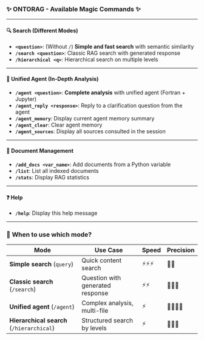 ### ✨ ONTORAG - Available Magic Commands ✨

---

#### 🔍 **Search (Different Modes)**
- **`<question>`**: (Without `/`) **Simple and fast search** with semantic similarity
- **`/search <question>`**: Classic RAG search with generated response
- **`/hierarchical <q>`**: Hierarchical search on multiple levels

---

#### 🧠 **Unified Agent (In-Depth Analysis)**
- **`/agent <question>`**: **Complete analysis** with unified agent (Fortran + Jupyter)
- **`/agent_reply <response>`**: Reply to a clarification question from the agent
- **`/agent_memory`**: Display current agent memory summary
- **`/agent_clear`**: Clear agent memory
- **`/agent_sources`**: Display all sources consulted in the session

---

#### 📁 **Document Management**
- **`/add_docs <var_name>`**: Add documents from a Python variable
- **`/list`**: List all indexed documents
- **`/stats`**: Display RAG statistics

---

#### ❓ **Help**
- **`/help`**: Display this help message

---

### 🎯 **When to use which mode?**

| Mode | Use Case | Speed | Precision |
|------|----------|-------|-----------|
| **Simple search** (`query`) | Quick content search | ⚡⚡⚡ | 🎯🎯 |
| **Classic search** (`/search`) | Question with generated response | ⚡⚡ | 🎯🎯🎯 |
| **Unified agent** (`/agent`) | Complex analysis, multi-file | ⚡ | 🎯🎯🎯🎯 |
| **Hierarchical search** (`/hierarchical`) | Structured search by levels | ⚡ | 🎯🎯🎯 |